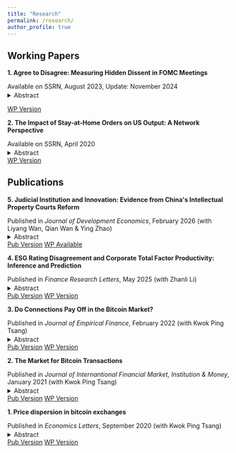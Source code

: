 ```yaml
---
title: "Research"
permalink: /research/
author_profile: true
---
```


## Working Papers
**1. Agree to Disagree: Measuring Hidden Dissent in FOMC Meetings**
<p style="margin-bottom: 0.2em;">Available on SSRN, August 2023, Update: November 2024</p>
<details>
<summary><span class="abstract-button">Abstract</span></summary>
Using FOMC votes and meeting transcripts from 1976–2018, we develop a deep learning model based on self-attention mechanism to quantify ''hidden dissent'' among members. Although explicit dissent is rare, we find that members often have reservations with the policy decision, and hidden dissent is mostly driven by current or predicted macroeconomic data. Additionally, hidden dissent strongly correlates with data from the Summary of Economic Projections and a measure of monetary policy sub-optimality, suggesting it reflects both divergent preferences and differing economic outlooks among members. Finally, financial markets show an immediate response to the hidden dissent disclosed through meeting minutes.
</details>

<a href="https://ssrn.com/abstract=4546049" class="wp-version-button" target="_blank">WP Version</a>

**2. The Impact of Stay-at-Home Orders on US Output: A Network Perspective**
<p style="margin-bottom: 0.2em;">Available on SSRN, April 2020</p>
<details>
<summary><span class="abstract-button">Abstract</span></summary>
Under the stay-at-home orders issued by states, economic activities are reduced or put on hold by some states across the U.S. to control the spread of COVID-19. By combining several sources of data, we estimate the output loss due to such restrictions using a network approach. Based on our most conservative estimates, the measures as of April 15, 2020 reduce 26% of total US output per period, and about 43% of which is due to the input-output connections in the production network. Using a SIR model with an inter-state infection network, we also calculate the cost of reducing each infection to be approximately 150,000 dollars during the period of March 19 to April 15, 2020. Simulation results of various hypothetical stay-at-home orders show that the unit cost of infection reduction of the existing order is about 13% higher than the local minimum.
</details>
<a href="https://ssrn.com/abstract=3571866" class="wp-version-button" target="_blank">WP Version</a>

## Publications

**5. Judicial Institution and Innovation: Evidence from China's Intellectual Property Courts Reform**
<p style="margin-bottom: 0.2em;">Published in <i>Journal of Development Economics</i>, February 2026 (with Liyang Wan, Qian Wan & Ying Zhao)</p>
<details>
<summary><span class="abstract-button">Abstract</span></summary>
This paper examines the impact of intellectual property judicial institutions on innovation, focusing on the intellectual property courts (IPCs) reform in China. We find that IPCs reform leads to a significant 22.6 % increase in the number of invention patents at the city level, equating to an average rise of 215 annually. Notably, we rule out the possibility of inter-region and intra-conglomerate transfer of patents, indicating that the effect of the IPCs reform on innovation is not a zero-sum game among regions. Furthermore, we find that the IPCs reform alters the patent structure by shifting the focus from utility and design patents to invention patents; however, it does not appear to significantly improve invention patent quality. Mechanism analyses suggest that the IPCs reform increases social satisfaction with judicial protection of intellectual property, shorter case duration and higher plaintiff winning rates in intellectual property cases.
</details>
<a href="https://doi.org/10.1016/j.jdeveco.2025.103630" class="pub-version-button" target="_blank">Pub Version</a> <a href="mailto:yang_zichao@outlook.com" class="wp-version-button" target="_blank">WP Available</a>

**4. ESG Rating Disagreement and Corporate Total Factor Productivity: Inference and Prediction**
<p style="margin-bottom: 0.2em;">Published in <i>Finance Research Letters</i>, May 2025 (with Zhanli Li)</p>
<details>
<summary><span class="abstract-button">Abstract</span></summary>
This paper examines how ESG rating disagreement (<i>Dis</i>) affects corporate total factor productivity (TFP) in China based on data of A-share listed companies from 2015 to 2022. We find that <i>Dis</i> reduces TFP, especially in state-owned, non-capital-intensive, low-pollution and high-tech firms, green innovation strengthens the dampening effect of <i>Dis</i> on TFP, and that <i>Dis</i> lowers corporate TFP by increasing financing constraints and weakening human capital. Furthermore, XGBoost regression demonstrates that <i>Dis</i> plays a significant role in predicting TFP, with SHAP showing that the dampening effect of ESG rating disagreement on TFP is still pronounced in firms with large <i>Dis</i> values.
</details>
<a href="https://doi.org/10.1016/j.frl.2025.107127" class="pub-version-button" target="_blank">Pub Version</a> <a href="https://ssrn.com/abstract=4936528" class="wp-version-button" target="_blank">WP Version</a>

**3. Do Connections Pay Off in the Bitcoin Market?**

<p style="margin-bottom: 0.2em;">Published in <i>Journal of Empirical Finance</i>, February 2022 (with Kwok Ping Tsang)</p>
<details>
<summary><span class="abstract-button">Abstract</span></summary>
This paper identifies the bitcoin investor network and studies the relationship between connections and returns. Using transaction data recorded in the bitcoin blockchain from 2015 to 2020, we reach three conclusions. First, connectedness is not strongly correlated with higher returns in the first four years. However, the correlation becomes strong and significant in 2019 and 2020. Second, returns also differ among those connected addresses. By dividing the connected addresses into ten decile groups based on their centrality, we find that the top 20% most-connected addresses earn higher returns than their peers during most of our sample period. Third, eigenvector centrality is more related to higher returns than degree centrality for the top 20% most-connected addresses, implying that the quality of connections may matter more than quantity among those highly connected addresses.
</details>
<a href="https://doi.org/10.1016/j.jempfin.2022.02.001" class="pub-version-button" target="_blank">Pub Version</a> <a href="https://ssrn.com/abstract=3803959" class="wp-version-button" target="_blank">WP Version</a>

**2. The Market for Bitcoin Transactions**
<p style="margin-bottom: 0.2em;">Published in <i>Journal of Internantional Financial Market, Institution & Money</i>, January 2021 (with Kwok Ping Tsang)</p>
<details>
<summary><span class="abstract-button">Abstract</span></summary>
Transaction fees in the bitcoin system work differently from those in conventional payment systems due to the design of the bitcoin mining algorithm. In particular, transaction fees and transaction volume in the bitcoin system increase whenever the network is congested, and our VAR results confirm that is indeed the case. To account for the empirical findings, we build a model where users and miners together determine transaction fees and transaction volume. Even though the mechanism of fluctuating transaction fees in bitcoin introduces an extra cost of uncertainty to users, a back-of-envelope calculation shows that the cost of using the bitcoin network for transactions is still smaller than the cost of using the current conventional payment system with a fixed transaction fee rate. However, this calculation may underestimate the cost due to the crowding-out effect on small transactions during the congested period.
</details>
<a href="https://doi.org/10.1016/j.intfin.2021.101282" class="pub-version-button" target="_blank">Pub Version</a> <a href="https://ssrn.com/abstract=3554458" class="wp-version-button" target="_blank">WP Version</a>

**1. Price dispersion in bitcoin exchanges**
<p style="margin-bottom: 0.2em;">Published in <i>Economics Letters</i>, September 2020 (with Kwok Ping Tsang)</p>
<details>
<summary><span class="abstract-button">Abstract</span></summary>
Bitcoin is traded in a number of exchanges, and there is a large and time-varying price dispersion among them. We identify the sources of price dispersion using a standard time-varying vector autoregression model with stochastic volatility, and we find that shocks to transaction fees and bitcoin price growth explain on average 20%, and sometimes more than 60%, of the variation of price dispersion.
</details>
<a href="https://doi.org/10.1016/j.econlet.2020.109379" class="pub-version-button" target="_blank">Pub Version</a> <a href="https://ssrn.com/abstract=3590831" class="wp-version-button" target="_blank">WP Version</a>

